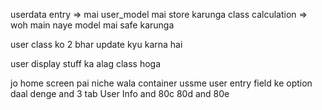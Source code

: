 userdata entry => mai user_model mai store karunga
class calculation => woh main naye model mai safe karunga 

user class ko 2 bhar update kyu karna hai


user display stuff ka alag class hoga 

jo home screen pai niche wala container ussme user entry field ke option daal denge
and 3 tab User Info and  80c 80d and 80e